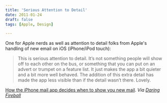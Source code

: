 ```yaml
---
title: 'Serious Attention to Detail'
date: 2011-01-24
draft: false
tags: [Apple, Design]

---
```


One for Apple nerds as well as attention to detail folks from Apple's handling of new email on iOS (iPhone/iPod touch):

> This is serious attention to detail. It’s not something people will show off to each other on the bus, or something that you can put on an advert or trumpet on a feature list. It just makes the app a bit quieter and a bit more well behaved. The addition of this extra detail has made the app less visible than if the detail wasn’t there. Lovely.

[How the iPhone mail app decides when to show you new mail](http://theinvisibl.com/2011/01/24/iphonemail/). _Via [Daring Fireball](http://daringfireball.net/linked/2011/01/24/ios-mail-new-messages)_